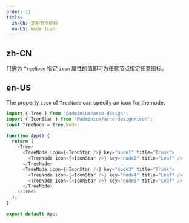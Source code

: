 ```yaml
---
order: 11
title:
  zh-CN: 定制节点图标
  en-US: Node Icon
---
```


## zh-CN

只需为 `TreeNode` 指定 `icon` 属性的值即可为任意节点指定任意图标。

## en-US

The property `icon` of `TreeNode` can specify an icon for the node.

```js
import { Tree } from '@adminium/arco-design';
import { IconStar } from '@adminium/arco-design/icon';
const TreeNode = Tree.Node;

function App() {
  return (
    <Tree>
      <TreeNode icon={<IconStar />} key="node1" title="Trunk">
        <TreeNode icon={<IconStar />} key="node2" title="Leaf" />
      </TreeNode>
      <TreeNode icon={<IconStar />} key="node3" title="Trunk">
        <TreeNode icon={<IconStar />} key="node4" title="Leaf" />
        <TreeNode icon={<IconStar />} key="node5" title="Leaf" />
      </TreeNode>
    </Tree>
  );
}

export default App;
```
